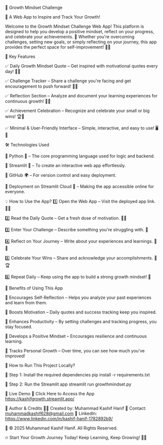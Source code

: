 🌱 Growth Mindset Challenge

🚀 A Web App to Inspire and Track Your Growth!

Welcome to the Growth Mindset Challenge Web App! This platform is designed to help you develop a positive mindset, reflect on your progress, and celebrate your achievements. 🌟 Whether you're overcoming challenges, setting new goals, or simply reflecting on your journey, this app provides the perfect space for self-improvement! 💪✨

📌 Key Features

✅ Daily Growth Mindset Quote – Get inspired with motivational quotes every day! 💬🔥

✅ Challenge Tracker – Share a challenge you're facing and get encouragement to push forward! 🎯💡

✅ Reflection Section – Analyze and document your learning experiences for continuous growth! 💭📝

✅ Achievement Celebration – Recognize and celebrate your small or big wins! 🏆🎉

✅ Minimal & User-Friendly Interface – Simple, interactive, and easy to use! 🖥️🌟


🛠️ Technologies Used

🔹 Python 🐍 – The core programming language used for logic and backend.

🔹 Streamlit 🎈 – To create an interactive web app effortlessly.

🔹 GitHub 🌍 – For version control and easy deployment.

🔹 Deployment on Streamlit Cloud 🚀 – Making the app accessible online for everyone.


💡 How to Use the App?
1️⃣ Open the Web App – Visit the deployed app link. 🔗✨

2️⃣ Read the Daily Quote – Get a fresh dose of motivation. 🌟💭

3️⃣ Enter Your Challenge – Describe something you're struggling with. 🎯

4️⃣ Reflect on Your Journey – Write about your experiences and learnings. 📝💡

5️⃣ Celebrate Your Wins – Share and acknowledge your accomplishments. 🎉🏆

6️⃣ Repeat Daily – Keep using the app to build a strong growth mindset! 🚀


🎯 Benefits of Using This App

🌟 Encourages Self-Reflection – Helps you analyze your past experiences and learn from them.

🌟 Boosts Motivation – Daily quotes and success tracking keep you inspired.

🌟 Enhances Productivity – By setting challenges and tracking progress, you stay focused.

🌟 Develops a Positive Mindset – Encourages resilience and continuous learning.

🌟 Tracks Personal Growth – Over time, you can see how much you've improved!


📌 How to Run This Project Locally?

📌 Step 1: Install the required dependencies
pip install -r requirements.txt

📌 Step 2: Run the Streamlit app
streamlit run growthmindset.py

🔗 Live Demo
🚀 Click Here to Access the App
https://kashifgrowth.streamlit.app/

📌 Author & Credits
👨‍💻 Created by: Muhammad Kashif Hanif
📧 Contact: muhammadkashif628@gmail.com
🔗 LinkedIn: https://www.linkedin.com/in/kashif-hanif-1782892b9/

🔖 © 2025 Muhammad Kashif Hanif. All Rights Reserved.

🔥 Start Your Growth Journey Today! Keep Learning, Keep Growing! 🚀🌱

